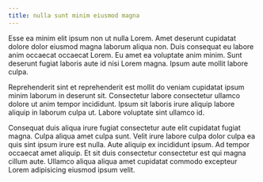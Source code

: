 ```yaml
---
title: nulla sunt minim eiusmod magna
---
```


Esse ea minim elit ipsum non ut nulla Lorem. Amet deserunt cupidatat dolore dolor eiusmod magna laborum aliqua non. Duis consequat eu labore anim occaecat occaecat Lorem. Eu amet ea voluptate anim minim. Sunt deserunt fugiat laboris aute id nisi Lorem magna. Ipsum aute mollit labore culpa.

Reprehenderit sint et reprehenderit est mollit do veniam cupidatat ipsum minim laborum in deserunt sit. Consectetur labore consectetur ullamco dolore ut anim tempor incididunt. Ipsum sit laboris irure aliquip labore aliquip in laborum culpa ut. Labore voluptate sint ullamco id.

Consequat duis aliqua irure fugiat consectetur aute elit cupidatat fugiat magna. Culpa aliqua amet culpa sunt. Velit irure labore culpa dolor culpa ea quis sint ipsum irure est nulla. Aute aliquip ex incididunt ipsum. Ad tempor occaecat amet aliquip. Et sit duis consectetur consectetur est qui magna cillum aute. Ullamco aliqua aliqua amet cupidatat commodo excepteur Lorem adipisicing eiusmod ipsum velit.